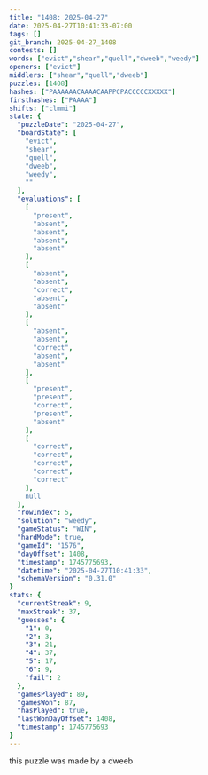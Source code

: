 ```yaml
---
title: "1408: 2025-04-27"
date: 2025-04-27T10:41:33-07:00
tags: []
git_branch: 2025-04-27_1408
contests: []
words: ["evict","shear","quell","dweeb","weedy"]
openers: ["evict"]
middlers: ["shear","quell","dweeb"]
puzzles: [1408]
hashes: ["PAAAAAACAAAACAAPPCPACCCCCXXXXX"]
firsthashes: ["PAAAA"]
shifts: ["clmmi"]
state: {
  "puzzleDate": "2025-04-27",
  "boardState": [
    "evict",
    "shear",
    "quell",
    "dweeb",
    "weedy",
    ""
  ],
  "evaluations": [
    [
      "present",
      "absent",
      "absent",
      "absent",
      "absent"
    ],
    [
      "absent",
      "absent",
      "correct",
      "absent",
      "absent"
    ],
    [
      "absent",
      "absent",
      "correct",
      "absent",
      "absent"
    ],
    [
      "present",
      "present",
      "correct",
      "present",
      "absent"
    ],
    [
      "correct",
      "correct",
      "correct",
      "correct",
      "correct"
    ],
    null
  ],
  "rowIndex": 5,
  "solution": "weedy",
  "gameStatus": "WIN",
  "hardMode": true,
  "gameId": "1576",
  "dayOffset": 1408,
  "timestamp": 1745775693,
  "datetime": "2025-04-27T10:41:33",
  "schemaVersion": "0.31.0"
}
stats: {
  "currentStreak": 9,
  "maxStreak": 37,
  "guesses": {
    "1": 0,
    "2": 3,
    "3": 21,
    "4": 37,
    "5": 17,
    "6": 9,
    "fail": 2
  },
  "gamesPlayed": 89,
  "gamesWon": 87,
  "hasPlayed": true,
  "lastWonDayOffset": 1408,
  "timestamp": 1745775693
}
---
```

<!-- more -->
this puzzle was made by a dweeb
